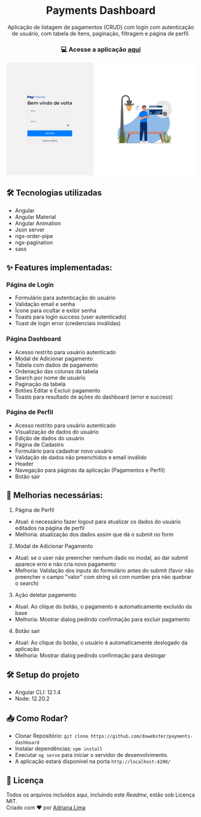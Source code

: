 <h1 align=center>Payments Dashboard</h1>

<p align=center>Aplicação de listagem de pagamentos (CRUD) com login com autenticação de usuário, com tabela de itens, paginação, filtragem e página de perfil.

<h3 align=center>

💻 **Acesse a aplicação [aqui](https://dxwebster.github.io/picpay-desafio-frontend/)**

</h3>

<p align=center>

<h5 align=center>
<img src="readme/Home.png" width=600><br>

</h5>

</p>

## 🛠 Tecnologias utilizadas

-  Angular
-  Angular Material
-  Angular Animation
-  Json server
-  ngx-order-pipe
-  ngx-pagination
-  sass

## ✨ Features implementadas:

### Página de Login
- Formulário para autenticação do usuário
- Validação email e senha
- Ícone para ocultar e exibir senha
- Toasts para login success (user autenticado)
- Toast de login error (credenciais inválidas)

### Página Dashboard
- Acesso restrito para usuário autenticado
- Modal de Adicionar pagamento
- Tabela com dados de pagamento
- Ordenação das colunas da tabela
- Search por nome de usuário
- Paginação da tabela
- Botões Editar e Excluir pagamento
- Toasts para resultado de ações do dashboard (error e success)

### Página de Perfil
- Acesso restrito para usuário autenticado
- Visualização de dados do usuário
- Edição de dados do usuário
- Página de Cadastro
- Formulário para cadastrar novo usuário
- Validação de dados não preenchidos e email inválido
- Header
- Navegação para páginas da aplicação (Pagamentos e Perfil)
- Botão sair

## 🚧 Melhorias necessárias:

1. Página de Perfil
- Atual: é necessário fazer logout para atualizar os dados do usuário editados na página de perfil
- Melhoria: atualização dos dados assim que dá o submit no form

2. Modal de Adicionar Pagamento
- Atual: se o user não preencher nenhum dado no modal, ao dar submit aparece erro e não cria novo pagamento
- Melhoria: Validação dos inputs do formulário antes do submit (favor não preencher o campo "valor" com string só com number pra não quebrar o search)

3. Ação deletar pagamento
- Atual: Ao clique do botão, o pagamento é automaticamente excluído da base
- Melhoria: Mostrar dialog pedindo confirmação para excluir pagamento

4. Botão sair
- Atual: Ao clique do botão, o usuário é automaticamente deslogado da aplicação
- Melhoria: Mostrar dialog pedindo confirmação para deslogar

## 🛠 Setup do projeto

- Angular CLI: 12.1.4
- Node: 12.20.2
## 📥 Como Rodar?

- Clonar Repositório: `git clone https://github.com/dxwebster/payments-dashboard`
- Instalar dependências: `npm install`
- Executar `ng serve` para iniciar o servidor de desenvolvimento.
- A aplicação estará disponível na porta `http://localhost:4200/`

## 📕 Licença

Todos os arquivos incluídos aqui, incluindo este _Readme_, estão sob Licença MIT.<br>
Criado com ❤ por [Adriana Lima](https://github.com/dxwebster)
